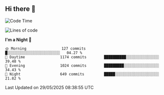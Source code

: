 ## Hi there 👋

<!--
**Wangmerlyn/Wangmerlyn** is a ✨ _special_ ✨ repository because its `README.md` (this file) appears on your GitHub profile.

Here are some ideas to get you started:

- 🔭 I’m currently working on ...
- 🌱 I’m currently learning ...
- 👯 I’m looking to collaborate on ...
- 🤔 I’m looking for help with ...
- 💬 Ask me about ...
- 📫 How to reach me: ...
- 😄 Pronouns: ...
- ⚡ Fun fact: ...
-->
<!--START_SECTION:waka-->
![Code Time](http://img.shields.io/badge/Code%20Time-320%20hrs%204%20mins-blue)

![Lines of code](https://img.shields.io/badge/From%20Hello%20World%20I%27ve%20Written-15.3%20million%20lines%20of%20code-blue)

**I'm a Night 🦉** 

```text
🌞 Morning                127 commits         █░░░░░░░░░░░░░░░░░░░░░░░░   04.27 % 
🌆 Daytime                1174 commits        ██████████░░░░░░░░░░░░░░░   39.48 % 
🌃 Evening                1024 commits        █████████░░░░░░░░░░░░░░░░   34.43 % 
🌙 Night                  649 commits         █████░░░░░░░░░░░░░░░░░░░░   21.82 % 
```



 Last Updated on 29/05/2025 08:38:55 UTC
<!--END_SECTION:waka-->
